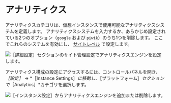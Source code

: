 # アナリティクス

アナリティクスカテゴリは、仮想インスタンスで使用可能なアナリティクスシステムを定義します。 アナリティクスシステムを入力するか、あらかじめ設定されている2つのオプション（`google` および `piwik`）のうち1つを削除します。 ここでこれらのシステムを有効にし、 [サイトレベル](../../../site_building.html) で設定します。

![［詳細設定］セクションのサイト管理設定でアナリティクスエンジンを設定します。](./analytics/images/01.png)

アナリティクス構成の設定にアクセスするには、コントロールパネルを開き、*［設定］* &rarr; *［Instance Settings］*に移動し、*［プラットフォーム］*セクションで*［Analytics］*カテゴリを選択します。

![［インスタンス設定］からアナリティクスエンジンを追加または削除します。](./analytics/images/02.png)